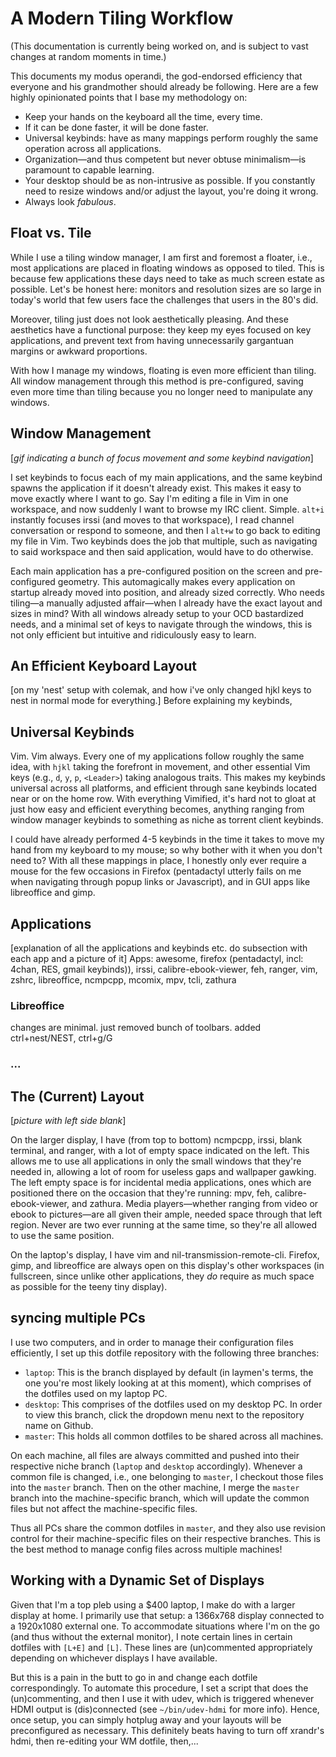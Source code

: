 # A Modern Tiling Workflow

(This documentation is currently being worked on, and is subject to vast changes at random moments in time.)

This documents my modus operandi, the god-endorsed efficiency that everyone and his grandmother should already be following. Here are a few highly opinionated points that I base my methodology on:

* Keep your hands on the keyboard all the time, every time.
* If it can be done faster, it will be done faster.
* Universal keybinds: have as many mappings perform roughly the same operation across all applications.
* Organization—and thus competent but never obtuse minimalism—is paramount to capable learning.
* Your desktop should be as non-intrusive as possible. If you constantly need to resize windows and/or adjust the layout, you're doing it wrong.
* Always look *fabulous*.

## Float vs. Tile

While I use a tiling window manager, I am first and foremost a floater, i.e., most applications are placed in floating windows as opposed to tiled. This is because few applications these days need to take as much screen estate as possible. Let's be honest here: monitors and resolution sizes are so large in today's world that few users face the challenges that users in the 80's did.

Moreover, tiling just does not look aesthetically pleasing. And these aesthetics have a functional purpose: they keep my eyes focused on key applications, and prevent text from having unnecessarily gargantuan margins or awkward proportions.

With how I manage my windows, floating is even more efficient than tiling. All window management through this method is pre-configured, saving even more time than tiling because you no longer need to manipulate any windows.

## Window Management

[*gif indicating a bunch of focus movement and some keybind navigation*]

I set keybinds to focus each of my main applications, and the same keybind spawns the application if it doesn't already exist. This makes it easy to move exactly where I want to go. Say I'm editing a file in Vim in one workspace, and now suddenly I want to browse my IRC client. Simple. `alt+i` instantly focuses irssi (and moves to that workspace), I read channel conversation or respond to someone, and then I `alt+w` to go back to editing my file in Vim. Two keybinds does the job that multiple, such as navigating to said workspace and then said application, would have to do otherwise.

Each main application has a pre-configured position on the screen and pre-configured geometry. This automagically makes every application on startup already moved into position, and already sized correctly. Who needs tiling—a manually adjusted affair—when I already have the exact layout and sizes in mind? With all windows already setup to your OCD bastardized needs, and a minimal set of keys to navigate through the windows, this is not only efficient but intuitive and ridiculously easy to learn.

## An Efficient Keyboard Layout

[on my 'nest' setup with colemak, and how i've only changed hjkl keys to nest in normal mode for everything.]
Before explaining my keybinds,

## Universal Keybinds

Vim. Vim always. Every one of my applications follow roughly the same idea, with `hjkl` taking the forefront in movement, and other essential Vim keys (e.g., `d`, `y`, `p`, `<Leader>`) taking analogous traits. This makes my keybinds universal across all platforms, and efficient through sane keybinds located near or on the home row. With everything Vimified, it's hard not to gloat at just how easy and efficient everything becomes, anything ranging from window manager keybinds to something as niche as torrent client keybinds.

I could have already performed 4-5 keybinds in the time it takes to move my hand from my keyboard to my mouse; so why bother with it when you don't need to? With all these mappings in place, I honestly only ever require a mouse for the few occasions in Firefox (pentadactyl utterly fails on me when navigating through popup links or Javascript), and in GUI apps like libreoffice and gimp.

## Applications

[explanation of all the applications and keybinds etc. do subsection with each app and a picture of it]
Apps: awesome, firefox (pentadactyl, incl: 4chan, RES, gmail keybinds)), irssi, calibre-ebook-viewer, feh, ranger, vim, zshrc, libreoffice, ncmpcpp, mcomix, mpv, tcli, zathura

### Libreoffice

changes are minimal. just removed bunch of toolbars. added ctrl+nest/NEST, ctrl+g/G

### ...

## The (Current) Layout

[*picture with left side blank*]

On the larger display, I have (from top to bottom) ncmpcpp, irssi, blank terminal, and ranger, with a lot of empty space indicated on the left. This allows me to use all applications in only the small windows that they're needed in, allowing a lot of room for useless gaps and wallpaper gawking. The left empty space is for incidental media applications, ones which are positioned there on the occasion that they're running: mpv, feh, calibre-ebook-viewer, and zathura. Media players—whether ranging from video or ebook to pictures—are all given their ample, needed space through that left region. Never are two ever running at the same time, so they're all allowed to use the same position.

On the laptop's display, I have vim and nil-transmission-remote-cli. Firefox, gimp, and libreoffice are always open on this display's other workspaces (in fullscreen, since unlike other applications, they *do* require as much space as possible for the teeny tiny display).

## syncing multiple PCs
I use two computers, and in order to manage their configuration files efficiently, I set up this dotfile repository with the following three branches:

* `laptop`: This is the branch displayed by default (in laymen's terms, the one you're most likely looking at at this moment), which comprises of the dotfiles used on my laptop PC.
* `desktop`: This comprises of the dotfiles used on my desktop PC. In order to view this branch, click the dropdown menu next to the repository name on Github.
* `master`: This holds all common dotfiles to be shared across all machines.

On each machine, all files are always committed and pushed into their respective niche branch (`laptop` and `desktop` accordingly). Whenever a common file is changed, i.e., one belonging to `master`, I checkout those files into the `master` branch. Then on the other machine, I merge the `master` branch into the machine-specific branch, which will update the common files but not affect the machine-specific files.

Thus all PCs share the common dotfiles in `master`, and they also use revision control for their machine-specific files on their respective branches. This is the best method to manage config files across multiple machines!


## Working with a Dynamic Set of Displays

Given that I'm a top pleb using a $400 laptop, I make do with a larger display at home. I primarily use that setup: a 1366x768 display connected to a 1920x1080 external one. To accommodate situations where I'm on the go (and thus without the external monitor), I note certain lines in certain dotfiles with `[L+E]` and `[L]`. These lines are (un)commented appropriately depending on whichever displays I have available.

But this is a pain in the butt to go in and change each dotfile correspondingly. To automate this procedure, I set a script that does the (un)commenting, and then I use it with udev, which is triggered whenever HDMI output is (dis)connected (see `~/bin/udev-hdmi` for more info). Hence, once setup, you can simply hotplug away and your layouts will be preconfigured as necessary. This definitely beats having to turn off xrandr's hdmi, then re-editing your WM dotfile, then,...
